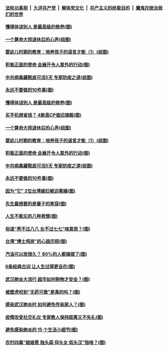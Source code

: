 ####  [法轮功真相](../../../../basic/blob/master/README.md?t=04172030) &nbsp;|&nbsp; [九评共产党](../../../../9ping.md/blob/master/README.md?t=04172030) &nbsp;|&nbsp; [解体党文化](../../../../jtdwh.md/blob/master/README.md?t=04172030)  &nbsp;|&nbsp; [共产主义的终极目的](../../../../gczydzjmd.md/blob/master/README.md?t=04172030) &nbsp;|&nbsp; [魔鬼在统治我们的世界](../../../../mgztzwmdsj.md/blob/master/README.md?t=04172030) 

#### [懂得体谅别人 是最高级的修养(图)](../pages/p8/930050.md?t=04172030) 

#### [一个算命大师退休后的心声(组图)](../pages/p8/930127.md?t=04172030) 

#### [婴幼儿时期的教育：培养孩子的语言才能（1）(组图)](../pages/p8/930058.md?t=04172030) 

#### [积极正面的使命 会展开令人意外的行动(图)](../pages/p8/929991.md?t=04172030) 

#### [中共病毒藏鞋底可活5天 专家防疫之道(组图)](../pages/p8/929826.md?t=04172030) 

#### [永远不要做的10件事(图)](../pages/p8/929214.md?t=04172030) 

#### [懂得体谅别人 是最高级的修养(图)](../pages/p8/930050.md?t=04172030) 

#### [买手机想省钱？ 4款高CP值旧旗舰(图)](../pages/p8/930111.md?t=04172030) 

#### [一个算命大师退休后的心声(组图)](../pages/p8/930127.md?t=04172030) 

#### [婴幼儿时期的教育：培养孩子的语言才能（1）(组图)](../pages/p8/930058.md?t=04172030) 

#### [积极正面的使命 会展开令人意外的行动(图)](../pages/p8/929991.md?t=04172030) 

#### [中共病毒藏鞋底可活5天 专家防疫之道(组图)](../pages/p8/929826.md?t=04172030) 

#### [永远不要做的10件事(图)](../pages/p8/929214.md?t=04172030) 

#### [因为“它” 2位台湾媳妇被迫离婚(图)](../pages/p8/929771.md?t=04172030) 

#### [先生最想要的是妻子的笑容(图)](../pages/p8/929887.md?t=04172030) 

#### [人生不能忘的八种恩情(图)](../pages/p8/929240.md?t=04172030) 

#### [俗语“男不过八八 女不过七七”啥意思？(图)](../pages/p8/929789.md?t=04172030) 

#### [台湾“博士鸡排”的心路历程(图)](../pages/p8/929332.md?t=04172030) 

#### [汽油可以放很久？ 80%的人都搞错了(图)](../pages/p8/929697.md?t=04172030) 

#### [6条经典古训 让人生过得更自在(图)](../pages/p8/929196.md?t=04172030) 

#### [武汉肺炎大流行 超市如何购物才安全？(图)](../pages/p8/929743.md?t=04172030) 

#### [被壁虎咬到“无药可救”是真的吗？(图)](../pages/p8/929619.md?t=04172030) 

#### [感染武汉肺炎时 如何避免传染家人？(图)](../pages/p8/929542.md?t=04172030) 

#### [疫情改变社交礼仪 专家教人保持距离又不失礼(图)](../pages/p8/929673.md?t=04172030) 

#### [避免感染肺炎的 15 个生活小细节(图)](../pages/p8/929540.md?t=04172030) 

#### [农村四毒“娘娘葱 独头蒜 仰头女 低头汉”指啥？(图)](../pages/p8/929621.md?t=04172030) 

